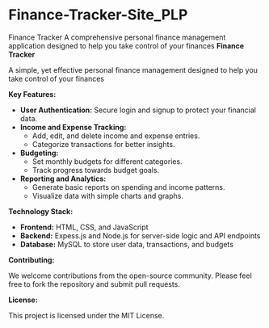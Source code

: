 # Finance-Tracker-Site_PLP
Finance Tracker  A comprehensive personal finance management application designed to help you take control of your finances
**Finance Tracker**

A simple, yet effective personal finance management designed to help you take control of your finances

**Key Features:**

* **User Authentication:** Secure login and signup to protect your financial data.
* **Income and Expense Tracking:**
  * Add, edit, and delete income and expense entries.
  * Categorize transactions for better insights.
* **Budgeting:**
  * Set monthly budgets for different categories.
  * Track progress towards budget goals.
* **Reporting and Analytics:**
  * Generate basic reports on spending and income patterns.
  * Visualize data with simple charts and graphs.

**Technology Stack:**

* **Frontend:** HTML, CSS, and JavaScript
* **Backend:** Expess.js and Node.js for server-side logic and API endpoints
* **Database:** MySQL to store user data, transactions, and budgets

**Contributing:**

We welcome contributions from the open-source community. Please feel free to fork the repository and submit pull requests.

**License:**

This project is licensed under the MIT License.


